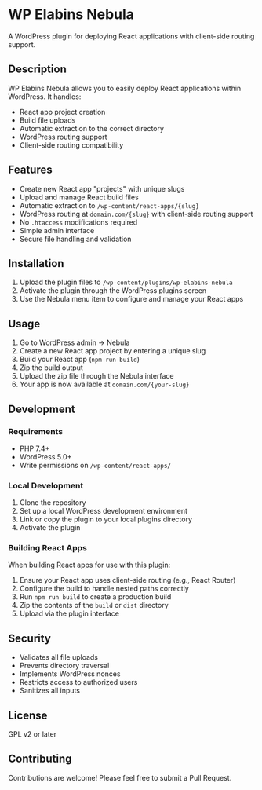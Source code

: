 # WP Elabins Nebula

A WordPress plugin for deploying React applications with client-side routing support.

## Description

WP Elabins Nebula allows you to easily deploy React applications within WordPress. It handles:

- React app project creation
- Build file uploads
- Automatic extraction to the correct directory
- WordPress routing support
- Client-side routing compatibility

## Features

- Create new React app "projects" with unique slugs
- Upload and manage React build files
- Automatic extraction to `/wp-content/react-apps/{slug}`
- WordPress routing at `domain.com/{slug}` with client-side routing support
- No `.htaccess` modifications required
- Simple admin interface
- Secure file handling and validation

## Installation

1. Upload the plugin files to `/wp-content/plugins/wp-elabins-nebula`
2. Activate the plugin through the WordPress plugins screen
3. Use the Nebula menu item to configure and manage your React apps

## Usage

1. Go to WordPress admin → Nebula
2. Create a new React app project by entering a unique slug
3. Build your React app (`npm run build`)
4. Zip the build output
5. Upload the zip file through the Nebula interface
6. Your app is now available at `domain.com/{your-slug}`

## Development

### Requirements

- PHP 7.4+
- WordPress 5.0+
- Write permissions on `/wp-content/react-apps/`

### Local Development

1. Clone the repository
2. Set up a local WordPress development environment
3. Link or copy the plugin to your local plugins directory
4. Activate the plugin

### Building React Apps

When building React apps for use with this plugin:

1. Ensure your React app uses client-side routing (e.g., React Router)
2. Configure the build to handle nested paths correctly
3. Run `npm run build` to create a production build
4. Zip the contents of the `build` or `dist` directory
5. Upload via the plugin interface

## Security

- Validates all file uploads
- Prevents directory traversal
- Implements WordPress nonces
- Restricts access to authorized users
- Sanitizes all inputs

## License

GPL v2 or later

## Contributing

Contributions are welcome! Please feel free to submit a Pull Request.
